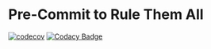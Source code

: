 # Pre-Commit to Rule Them All

[![codecov](https://codecov.io/gh/juancarlosjr97/pre-commit-to-rule-them-all/graph/badge.svg?token=P3g2C4nvZm)](https://codecov.io/gh/juancarlosjr97/pre-commit-to-rule-them-all)
[![Codacy Badge](https://app.codacy.com/project/badge/Grade/df06b8362cbf4b159d61ad60793f970b)](https://app.codacy.com/gh/juancarlosjr97/pre-commit-to-rule-them-all/dashboard?utm_source=gh&utm_medium=referral&utm_content=&utm_campaign=Badge_grade)
